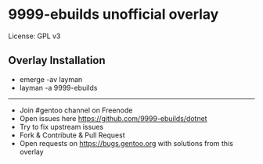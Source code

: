 9999-ebuilds unofficial overlay
===============================

License: GPL v3

Overlay Installation
--------------------

 - emerge -av layman
 - layman -a 9999-ebuilds

<hr/>

 - Join #gentoo channel on Freenode
 - Open issues here https://github.com/9999-ebuilds/dotnet
 - Try to fix upstream issues
 - Fork & Contribute & Pull Request
 - Open requests on https://bugs.gentoo.org with solutions from this overlay
